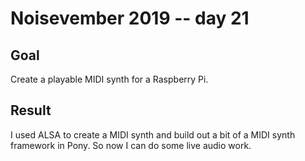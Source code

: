 # Noisevember 2019 -- day 21

## Goal

Create a playable MIDI synth for a Raspberry Pi.

## Result

I used ALSA to create a MIDI synth and build out a bit of a MIDI synth
framework in Pony. So now I can do some live audio work.
